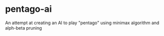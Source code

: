 # pentago-ai
An attempt at creating an AI to play "pentago" using minimax algorithm and alph-beta pruning
